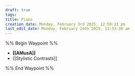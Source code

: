 ```yaml
---
draft: true
tags: 
title: Piano
creation_date: Monday, February 3rd 2025, 12:59:31 pm
last_edit_date: Monday, February 24th 2025, 11:33:30 am
---
```


%% Begin Waypoint %%

- **[[AMusA]]**
- [[Stylistic Contrasts]]

%% End Waypoint %%
